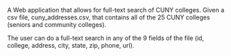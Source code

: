 A Web application that allows for full-text search of CUNY colleges. Given a csv file, cuny_addresses.csv, that contains all of the 25 CUNY colleges (seniors and community colleges).

The user can do a full-text search in any of the 9 fields of the file (id, college, address, city, state, zip, phone, url). 
